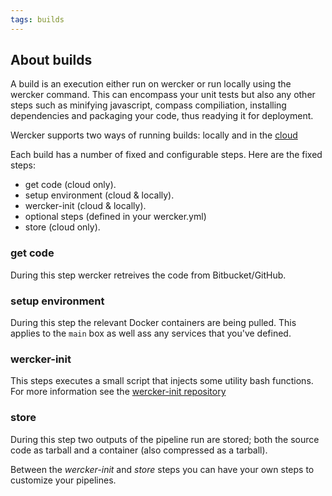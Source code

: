 ```yaml
---
tags: builds
---
```


## About builds

A build is an execution either run on wercker or run locally using the wercker 
command. This can encompass your unit tests but also any other steps such as 
minifying javascript, compass compiliation, installing dependencies and 
packaging your code, thus readying it for deployment.

Wercker supports two ways of running builds: locally and in the [cloud](/docs/build/cloud-builds.html)

Each build has a number of fixed and configurable steps. Here are the fixed steps:

* get code (cloud only). 
* setup environment (cloud & locally).
* wercker-init (cloud & locally). 
* optional steps (defined in your wercker.yml)
* store (cloud only).

### get code
During this step wercker retreives the code from Bitbucket/GitHub.

### setup environment
During this step the relevant Docker containers are being pulled. This
applies to the `main` box as well ass any services that you've defined.

### wercker-init
This steps executes a small script that injects some utility bash functions. 
For more information see the [wercker-init repository](https://github.com/wercker/wercker-init)

### store
During this step two outputs of the pipeline run are stored; both the
source code as tarball and a container (also compressed as a tarball).

Between the *wercker-init* and *store* steps you can have your own
steps to customize your pipelines.

